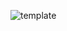 ![template](https://raw.githubusercontent.com/ShriIraCatalog/assets-one/refs/heads/master/2025/04/19/202504191804.png)
